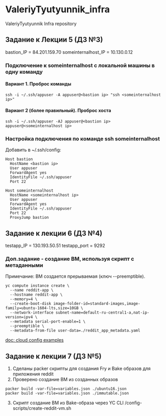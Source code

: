 # ValeriyTyutyunnik_infra
ValeriyTyutyunnik Infra repository

## Задание к Лекции 5 (ДЗ №3)

bastion_IP = 84.201.159.70
someinternalhost_IP = 10.130.0.12

### Подключение к someinternalhost с локальной машины в одну команду

#### Вариант 1. Проброс команды

```
ssh -i ~/.ssh/appuser -A appuser@<bastion ip> "ssh <someinternalhost ip>"
```

#### Вариант 2 (более правильный). Проброс хоста

```
ssh -i ~/.ssh/appuser -AJ appuser@<bastion ip> appuser@<someinternalhost ip>
```

### Настройка подключения по команде ssh someinternalhost

Добавить в ~/.ssh/config:

```
Host bastion
  HostName <bastion ip>
  User appuser
  ForwardAgent yes
  IdentityFile ~/.ssh/appuser
  Port 22

Host someinternalhost
  HostName <someinternalhost ip>
  User appuser
  ForwardAgent yes
  IdentityFile ~/.ssh/appuser
  Port 22
  ProxyJump bastion
```

## Задание к лекции 6 (ДЗ №4)
testapp_IP = 130.193.50.51
testapp_port = 9292

### Доп.задание - создание ВМ, используя скрипт с метаданными

Примечание: ВМ создается прерываемая (ключ --preemptible).

```
yc compute instance create \
  --name reddit-app \
  --hostname reddit-app \
  --memory=4 \
  --create-boot-disk image-folder-id=standard-images,image-family=ubuntu-1604-lts,size=10GB \
  --network-interface subnet-name=default-ru-central1-a,nat-ip-version=ipv4 \
  --metadata serial-port-enable=1 \
  --preemptible \
  --metadata-from-file user-data=./reddit_app_metadata.yaml
```

[doc: cloud config examples](https://cloudinit.readthedocs.io/en/latest/topics/examples.html)

## Задание к лекции 7 (ДЗ №5)

1. Сделаны packer скрипты для создания Fry и Bake образов для приложения reddit
2. Проверено создание ВМ из созданных образов
```
packer build -var-file=variables.json ./ubuntu16.json
packer build -var-file=variables.json ./immutable.json
```
3. Скрипт создание ВМ из Bake-образа через YC CLI /config-scripts/create-reddit-vm.sh
